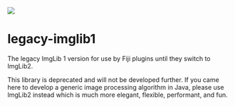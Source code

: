 ![](http://jenkins.imagej.net/job/legacy-imglib1/lastBuild/badge/icon)

legacy-imglib1
==============

The legacy ImgLib 1 version for use by Fiji plugins until they switch to ImgLib2.

This library is deprecated and will not be developed further.  If you came here to develop a generic image processing algorithm in Java, please use ImgLib2 instead which is much more elegant, flexible, performant, and fun.
